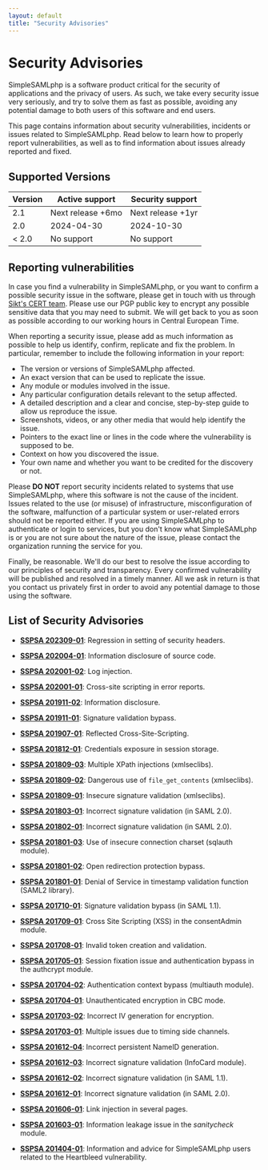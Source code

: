 ```yaml
---
layout: default
title: "Security Advisories"
---
```

# Security Advisories

SimpleSAMLphp is a software product critical for the security of applications and the privacy of users. As such, we take
every security issue very seriously, and try to solve them as fast as possible, avoiding any potential damage to both
users of this software and end users.

This page contains information about security vulnerabilities, incidents or issues related to SimpleSAMLphp. Read below
to learn how to properly report vulnerabilities, as well as to find information about issues already reported and fixed.

## Supported Versions

<table class="tg">
<thead>
  <tr>
    <th class="tg-0pky">Version</th>
    <th class="tg-0pky">Active support</th>
    <th class="tg-0pky">Security support</th>
  </tr>
</thead>
<tbody>
  <tr>
    <td class="tg-d52n">2.1</td>
    <td class="tg-c6of">Next release +6mo</td>
    <td class="tg-c6of">Next release +1yr</td>
  </tr>
  <tr>
    <td class="tg-3wb8">2.0</td>
    <td class="tg-c6of">2024-04-30</td>
    <td class="tg-c6of">2024-10-30</td>
  </tr>
<!-- Orange for grace-period
  <tr>
    <td class="tg-d52n">2.0</td>
    <td class="tg-c6of">2024-04-30</td>
    <td class="tg-c6of">2024-10-30</td>
  </tr>
-->
  <tr>
    <td class="tg-tw5s">&lt; 2.0</td>
    <td class="tg-c6of">No support</td>
    <td class="tg-n9g5">No support</td>
  </tr>
</tbody>
</table>

## Reporting vulnerabilities

In case you find a vulnerability in SimpleSAMLphp, or you want to confirm a possible security issue in the software,
please get in touch with us through [Sikt's CERT team](https://sikt.no/abuse). Please use our PGP public key
to encrypt any possible sensitive data that you may need to submit. We will get back to you as soon as possible
according to our working hours in Central European Time.

When reporting a security issue, please add as much information as possible to help us identify, confirm, replicate and
fix the problem. In particular, remember to include the following information in your report:

* The version or versions of SimpleSAMLphp affected.
* An exact version that can be used to replicate the issue.
* Any module or modules involved in the issue.
* Any particular configuration details relevant to the setup affected.
* A detailed description and a clear and concise, step-by-step guide to allow us reproduce the issue.
* Screenshots, videos, or any other media that would help identify the issue.
* Pointers to the exact line or lines in the code where the vulnerability is supposed to be.
* Context on how you discovered the issue.
* Your own name and whether you want to be credited for the discovery or not.

Please **DO NOT** report security incidents related to systems that use SimpleSAMLphp, where this software is not the
cause of the incident. Issues related to the use (or misuse) of infrastructure, misconfiguration of the software,
malfunction of a particular system or user-related errors should not be reported either. If you are using SimpleSAMLphp
to authenticate or login to services, but you don't know what SimpleSAMLphp is or you are not sure about the nature of
the issue, please contact the organization running the service for you.

Finally, be reasonable. We'll do our best to resolve the issue according to our principles of security and transparency.
Every confirmed vulnerability will be published and resolved in a timely manner. All we ask in return is that you
contact us privately first in order to avoid any potential damage to those using the software.

## List of Security Advisories

* [**SSPSA 202309-01**](/security/202309-01): Regression in setting of security headers.

* [**SSPSA 202004-01**](/security/202004-01): Information disclosure of source code.

* [**SSPSA 202001-02**](/security/202001-02): Log injection.

* [**SSPSA 202001-01**](/security/202001-01): Cross-site scripting in error reports.

* [**SSPSA 201911-02**](/security/201911-02): Information disclosure.

* [**SSPSA 201911-01**](/security/201911-01): Signature validation bypass.

* [**SSPSA 201907-01**](/security/201907-01): Reflected Cross-Site-Scripting.

* [**SSPSA 201812-01**](/security/201812-01): Credentials exposure in session storage.

* [**SSPSA 201809-03**](/security/201809-03): Multiple XPath injections (xmlseclibs).

* [**SSPSA 201809-02**](/security/201809-02): Dangerous use of `file_get_contents` (xmlseclibs).

* [**SSPSA 201809-01**](/security/201809-01): Insecure signature validation (xmlseclibs).

* [**SSPSA 201803-01**](/security/201803-01): Incorrect signature validation (in SAML 2.0).

* [**SSPSA 201802-01**](/security/201802-01): Incorrect signature validation (in SAML 2.0).

* [**SSPSA 201801-03**](/security/201801-03): Use of insecure connection charset (sqlauth module).

* [**SSPSA 201801-02**](/security/201801-02): Open redirection protection bypass.

* [**SSPSA 201801-01**](/security/201801-01): Denial of Service in timestamp validation function (SAML2 library).

* [**SSPSA 201710-01**](/security/201710-01): Signature validation bypass (in SAML 1.1).

* [**SSPSA 201709-01**](/security/201709-01): Cross Site Scripting (XSS) in the consentAdmin module.

* [**SSPSA 201708-01**](/security/201708-01): Invalid token creation and validation.

* [**SSPSA 201705-01**](/security/201705-01): Session fixation issue and authentication bypass in the authcrypt module.

* [**SSPSA 201704-02**](/security/201704-02): Authentication context bypass (multiauth module).

* [**SSPSA 201704-01**](/security/201704-01): Unauthenticated encryption in CBC mode.

* [**SSPSA 201703-02**](/security/201703-02): Incorrect IV generation for encryption.

* [**SSPSA 201703-01**](/security/201703-01): Multiple issues due to timing side channels.

* [**SSPSA 201612-04**](/security/201612-04): Incorrect persistent NameID generation.

* [**SSPSA 201612-03**](/security/201612-03): Incorrect signature validation (InfoCard module).

* [**SSPSA 201612-02**](/security/201612-02): Incorrect signature validation (in SAML 1.1).

* [**SSPSA 201612-01**](/security/201612-01): Incorrect signature validation (in SAML 2.0).

* [**SSPSA 201606-01**](/security/201606-01): Link injection in several pages.

* [**SSPSA 201603-01**](/security/201603-01): Information leakage issue in the *sanitycheck*
module.

* [**SSPSA 201404-01**](/security/201404-01): Information and advice for SimpleSAMLphp users related
to the Heartbleed vulnerability.
